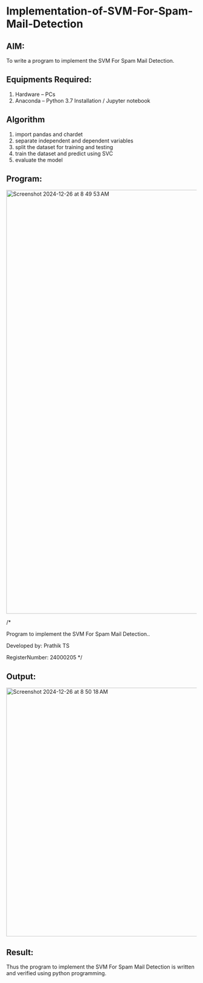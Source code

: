 # Implementation-of-SVM-For-Spam-Mail-Detection

## AIM:
To write a program to implement the SVM For Spam Mail Detection.

## Equipments Required:
1. Hardware – PCs
2. Anaconda – Python 3.7 Installation / Jupyter notebook

## Algorithm
1. import pandas and chardet
2. separate independent and dependent variables
3. split the dataset for training and testing
4. train the dataset and predict using SVC
5. evaluate the model

## Program:
<img width="1123" alt="Screenshot 2024-12-26 at 8 49 53 AM" src="https://github.com/user-attachments/assets/dbac698f-0cee-4c4f-8b75-22096be0b7ac" />

/*

Program to implement the SVM For Spam Mail Detection..

Developed by: Prathik TS

RegisterNumber:  24000205
*/

## Output:
<img width="659" alt="Screenshot 2024-12-26 at 8 50 18 AM" src="https://github.com/user-attachments/assets/9ae611fe-b7d5-40d3-b141-458dffee4f76" />

## Result:
Thus the program to implement the SVM For Spam Mail Detection is written and verified using python programming.
